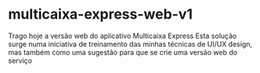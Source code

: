 # multicaixa-express-web-v1
Trago hoje a versão web do aplicativo Multicaixa Express Esta solução surge numa iniciativa de treinamento das minhas técnicas de UI/UX design, mas também como uma sugestão para que se crie uma versão web do serviço
